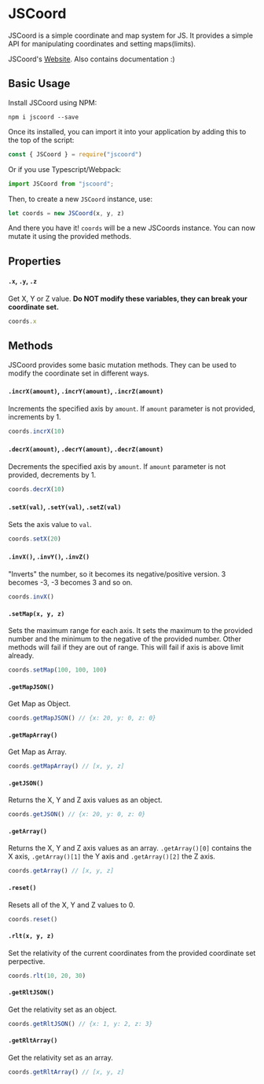 # JSCoord  

JSCoord is a simple coordinate and map system for JS. It provides a simple API for manipulating coordinates and setting maps(limits).  

JSCoord's [Website](https://coord.js.org). Also contains documentation :)  

## Basic Usage  

Install JSCoord using NPM:

```
npm i jscoord --save
```

Once its installed, you can import it into your application by adding this to the top of the script:

```js
const { JSCoord } = require("jscoord")
```

Or if you use Typescript/Webpack:

```ts
import JSCoord from "jscoord";
```

Then, to create a new `JSCoord` instance, use:

```js
let coords = new JSCoord(x, y, z)
```

And there you have it! `coords` will be a new JSCoords instance. You can now mutate it using the provided methods.

## Properties

#### `.x`, `.y`, `.z`

Get X, Y or Z value. **Do NOT modify these variables, they can break your coordinate set.**

```js
coords.x
```

## Methods

JSCoord provides some basic mutation methods. They can be used to modify the coordinate set in different ways.

#### `.incrX(amount)`, `.incrY(amount)`, `.incrZ(amount)`

Increments the specified axis by `amount`. If `amount` parameter is not provided, increments by 1.

```js
coords.incrX(10)
```

#### `.decrX(amount)`, `.decrY(amount)`, `.decrZ(amount)`

Decrements the specified axis by `amount`. If `amount` parameter is not provided, decrements by 1.

```js
coords.decrX(10)
```

#### `.setX(val)`, `.setY(val)`, `.setZ(val)`

Sets the axis value to `val`.

```js
coords.setX(20)
```

#### `.invX()`, `.invY()`, `.invZ()`

"Inverts" the number, so it becomes its negative/positive version. 3 becomes -3, -3 becomes 3 and so on.

```js
coords.invX()
```

#### `.setMap(x, y, z)`

Sets the maximum range for each axis. It sets the maximum to the provided number and the minimum to the negative of the provided number. Other methods will fail if they are out of range. This will fail if axis is above limit already.

```js
coords.setMap(100, 100, 100)
```

#### `.getMapJSON()`

Get Map as Object.

```js
coords.getMapJSON() // {x: 20, y: 0, z: 0}
```

#### `.getMapArray()`

Get Map as Array.

```js
coords.getMapArray() // [x, y, z]
```

#### `.getJSON()`

Returns the X, Y and Z axis values as an object.

```js
coords.getJSON() // {x: 20, y: 0, z: 0}
```

#### `.getArray()`

Returns the X, Y and Z axis values as an array. `.getArray()[0]` contains the X axis, `.getArray()[1]` the Y axis and `.getArray()[2]` the Z axis.

```js
coords.getArray() // [x, y, z]
```

#### `.reset()`

Resets all of the X, Y and Z values to 0.

```js
coords.reset()
```

#### `.rlt(x, y, z)`

Set the relativity of the current coordinates from the provided coordinate set perpective.

```js
coords.rlt(10, 20, 30)
```

#### `.getRltJSON()`

Get the relativity set as an object.

```js
coords.getRltJSON() // {x: 1, y: 2, z: 3}
```

#### `.getRltArray()`

Get the relativity set as an array.

```js
coords.getRltArray() // [x, y, z]
```